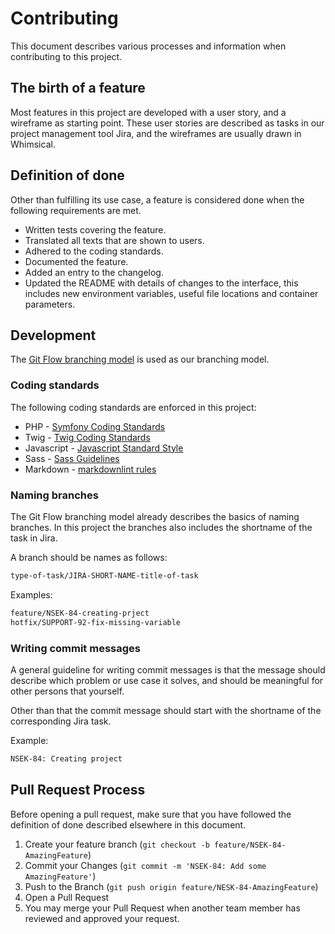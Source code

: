 # Contributing

This document describes various processes and information
when contributing to this project.

## The birth of a feature

Most features in this project are developed with a user story,
and a wireframe as starting point.
These user stories are described as tasks in our project management tool Jira,
and the wireframes are usually drawn in Whimsical.

## Definition of done

Other than fulfilling its use case, a feature is considered done when
the following requirements are met.

* Written tests covering the feature.
* Translated all texts that are shown to users.
* Adhered to the coding standards.
* Documented the feature.
* Added an entry to the changelog.
* Updated the README with details of changes to the interface,
  this includes new environment variables, useful file locations and container parameters.

## Development

The [Git Flow branching model](https://nvie.com/posts/a-successful-git-branching-model/)
is used as our branching model.

### Coding standards

The following coding standards are enforced in this project:

* PHP - [Symfony Coding Standards](https://symfony.com/doc/5.2/contributing/code/standards.html)
* Twig - [Twig Coding Standards](https://twig.symfony.com/doc/3.x/coding_standards.html)
* Javascript - [Javascript Standard Style](https://standardjs.com/rules.html)
* Sass - [Sass Guidelines](https://sass-guidelin.es/)
* Markdown - [markdownlint rules](https://github.com/DavidAnson/markdownlint/blob/main/doc/Rules.md)

### Naming branches

The Git Flow branching model already describes the basics of naming branches.
In this project the branches also includes the shortname of the task in Jira.

A branch should be names as follows:

```sh
type-of-task/JIRA-SHORT-NAME-title-of-task
```

Examples:

```sh
feature/NSEK-84-creating-prject
hotfix/SUPPORT-92-fix-missing-variable
```

### Writing commit messages

A general guideline for writing commit messages is that the message should describe
which problem or use case it solves, and should be meaningful for
other persons that yourself.

Other than that the commit message should start with the shortname
of the corresponding Jira task.

Example:

```sh
NSEK-84: Creating project
```

## Pull Request Process

Before opening a pull request, make sure that you have followed
the definition of done described elsewhere in this document.

1. Create your feature branch (`git checkout -b feature/NSEK-84-AmazingFeature`)
2. Commit your Changes (`git commit -m 'NSEK-84: Add some AmazingFeature'`)
3. Push to the Branch (`git push origin feature/NESK-84-AmazingFeature`)
4. Open a Pull Request
5. You may merge your Pull Request when another team member has reviewed and
   approved your request.
